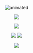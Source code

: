 <!--### Hi there 👋 -->

<p align="center">
  <img src="https://i.imgur.com/P5GnEXL.gif" alt="animated" />
</p>
<p align="center">
  <img src="https://readme-typing-svg.demolab.com?font=Terminal&pause=1000&color=24F700&random=false&width=435&lines=Trying+bruteforce+;found+valid+credentials+;trying+to+connect+on+port+1337;Access+Granted+...+pwn3d">
</p>
<!-- [![Typing SVG](https://readme-typing-svg.demolab.com?font=Terminal&pause=1000&color=24F700&random=false&width=435&lines=Trying+bruteforce+;found+valid+credentials+;trying+to+connect+on+port+1337;Access+Granted+...+pwn3d)](https://git.io/typing-svg) -->

<p align="center">
  <img src="https://readme-typing-svg.demolab.com?font=Terminal&pause=1000&color=24F700&random=false&width=435&lines=Trying+bruteforce+;found+valid+credentials+;trying+to+connect+on+port+1337;Access+Granted+...+pwn3d">
</p>




<p align="center">
  <img src="https://github-readme-stats.vercel.app/api?username=philmalle&theme=vue-dark&hide_border=true&include_all_commits=true&bg_color=0d1117&hide=issues,contribs&count_private=true">
  <img src="https://github-readme-stats.vercel.app/api/top-langs/?username=philmalle&theme=vue-dark&bg_color=0d1117&hide_border=true&include_all_commits=true&layout=compact&langs_count=6">
</p>

<p align="center">
  <img src="https://github-readme-streak-stats.herokuapp.com/?user=philmalle&theme=vue-dark&background=0d1117&hide_border=true">
</p>


